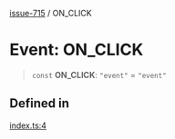 [issue-715](../README.md) / ON\_CLICK

# Event: ON\_CLICK

> `const` **ON\_CLICK**: `"event"` = `"event"`

## Defined in

[index.ts:4](https://github.com/typedoc2md/typedoc-plugin-markdown-scratchpad/blob/2eaeb4e4d0aad722d3b6fc136108fe96f36eef9a/issues/715/src/index.ts#L4)
